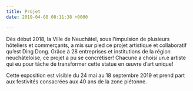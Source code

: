 ```yaml
---
title: Projet
date: 2019-04-08 08:11:38 +0000

---
```

Dès début 2018, la Ville de Neuchâtel, sous l’impulsion de plusieurs hôteliers et commerçants, a mis sur pied ce projet artistique et collaboratif qu’est Ding Dong. Grâce à 28 entreprises et institutions de la région neuchâteloise, ce projet a pu se concrétiser! Chacune a choisi un.e artiste qui eu pour tâche de transformer cette statue en œuvre d’art unique!

Cette exposition est visible du 24 mai au 18 septembre 2019 et prend part aux festivités consacrées aux 40 ans de la zone piétonne.